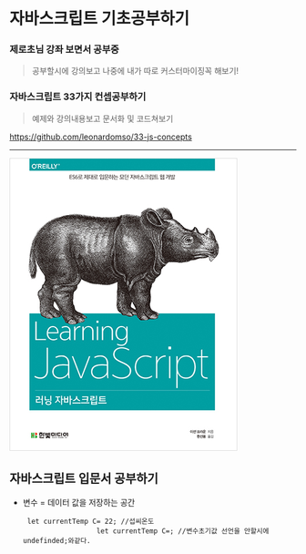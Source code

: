 # 자바스크립트 기초공부하기

### 제로초님 강좌 보면서 공부중

> 공부할시에 강의보고 나중에 내가 따로 커스터마이징꼭 해보기! 

### 자바스크립트 33가지 컨셉공부하기
> 예제와 강의내용보고 문서화 및 코드쳐보기

https://github.com/leonardomso/33-js-concepts


<hr>

<img src= "image.jpg">  
<h2>자바스크립트 입문서 공부하기 </h2>

* 변수 = 데이터 값을 저장하는 공간
  <pre><code> let currentTemp C= 22; //섭씨온도
                    let currentTemp C=; //변수초기값 선언을 안할시에 undefinded;와같다.  <pre><code>